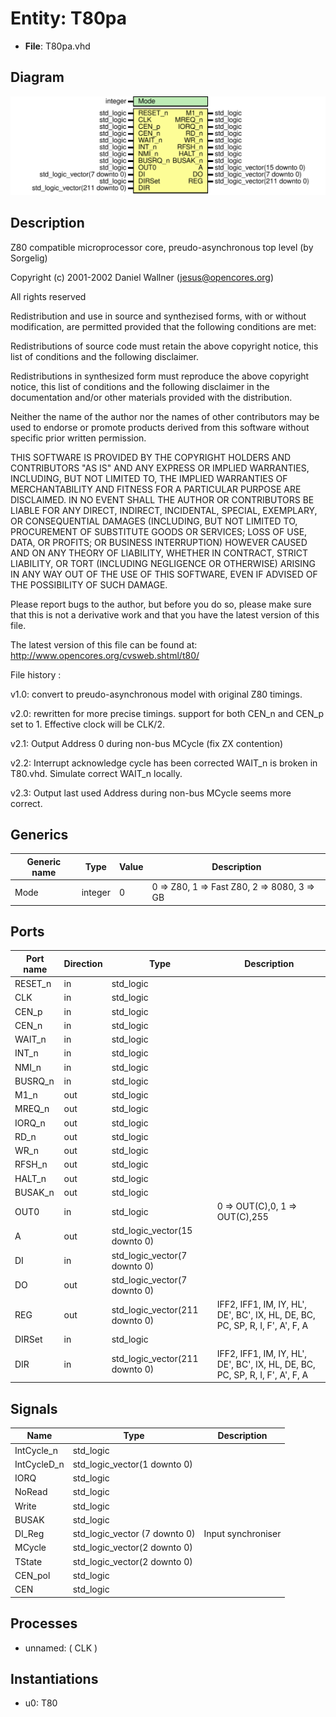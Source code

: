 # Entity: T80pa

- **File**: T80pa.vhd
## Diagram

![Diagram](T80pa.svg "Diagram")
## Description


 Z80 compatible microprocessor core, preudo-asynchronous top level (by Sorgelig)

 Copyright (c) 2001-2002 Daniel Wallner (jesus@opencores.org)

 All rights reserved

 Redistribution and use in source and synthezised forms, with or without
 modification, are permitted provided that the following conditions are met:

 Redistributions of source code must retain the above copyright notice,
 this list of conditions and the following disclaimer.

 Redistributions in synthesized form must reproduce the above copyright
 notice, this list of conditions and the following disclaimer in the
 documentation and/or other materials provided with the distribution.

 Neither the name of the author nor the names of other contributors may
 be used to endorse or promote products derived from this software without
 specific prior written permission.

 THIS SOFTWARE IS PROVIDED BY THE COPYRIGHT HOLDERS AND CONTRIBUTORS "AS IS"
 AND ANY EXPRESS OR IMPLIED WARRANTIES, INCLUDING, BUT NOT LIMITED TO,
 THE IMPLIED WARRANTIES OF MERCHANTABILITY AND FITNESS FOR A PARTICULAR
 PURPOSE ARE DISCLAIMED. IN NO EVENT SHALL THE AUTHOR OR CONTRIBUTORS BE
 LIABLE FOR ANY DIRECT, INDIRECT, INCIDENTAL, SPECIAL, EXEMPLARY, OR
 CONSEQUENTIAL DAMAGES (INCLUDING, BUT NOT LIMITED TO, PROCUREMENT OF
 SUBSTITUTE GOODS OR SERVICES; LOSS OF USE, DATA, OR PROFITS; OR BUSINESS
 INTERRUPTION) HOWEVER CAUSED AND ON ANY THEORY OF LIABILITY, WHETHER IN
 CONTRACT, STRICT LIABILITY, OR TORT (INCLUDING NEGLIGENCE OR OTHERWISE)
 ARISING IN ANY WAY OUT OF THE USE OF THIS SOFTWARE, EVEN IF ADVISED OF THE
 POSSIBILITY OF SUCH DAMAGE.

 Please report bugs to the author, but before you do so, please
 make sure that this is not a derivative work and that
 you have the latest version of this file.

 The latest version of this file can be found at:
  http://www.opencores.org/cvsweb.shtml/t80/

 File history :

 v1.0: convert to preudo-asynchronous model with original Z80 timings.

 v2.0: rewritten for more precise timings.
       support for both CEN_n and CEN_p set to 1. Effective clock will be CLK/2.

 v2.1: Output Address 0 during non-bus MCycle (fix ZX contention)

 v2.2: Interrupt acknowledge cycle has been corrected
       WAIT_n is broken in T80.vhd. Simulate correct WAIT_n locally.

 v2.3: Output last used Address during non-bus MCycle seems more correct.

## Generics

| Generic name | Type    | Value | Description                                  |
| ------------ | ------- | ----- | -------------------------------------------- |
| Mode         | integer | 0     |  0 => Z80, 1 => Fast Z80, 2 => 8080, 3 => GB |
## Ports

| Port name | Direction | Type                           | Description                                                                    |
| --------- | --------- | ------------------------------ | ------------------------------------------------------------------------------ |
| RESET_n   | in        | std_logic                      |                                                                                |
| CLK       | in        | std_logic                      |                                                                                |
| CEN_p     | in        | std_logic                      |                                                                                |
| CEN_n     | in        | std_logic                      |                                                                                |
| WAIT_n    | in        | std_logic                      |                                                                                |
| INT_n     | in        | std_logic                      |                                                                                |
| NMI_n     | in        | std_logic                      |                                                                                |
| BUSRQ_n   | in        | std_logic                      |                                                                                |
| M1_n      | out       | std_logic                      |                                                                                |
| MREQ_n    | out       | std_logic                      |                                                                                |
| IORQ_n    | out       | std_logic                      |                                                                                |
| RD_n      | out       | std_logic                      |                                                                                |
| WR_n      | out       | std_logic                      |                                                                                |
| RFSH_n    | out       | std_logic                      |                                                                                |
| HALT_n    | out       | std_logic                      |                                                                                |
| BUSAK_n   | out       | std_logic                      |                                                                                |
| OUT0      | in        | std_logic                      |  0 => OUT(C),0, 1 => OUT(C),255                                                |
| A         | out       | std_logic_vector(15 downto 0)  |                                                                                |
| DI        | in        | std_logic_vector(7 downto 0)   |                                                                                |
| DO        | out       | std_logic_vector(7 downto 0)   |                                                                                |
| REG       | out       | std_logic_vector(211 downto 0) |  IFF2, IFF1, IM, IY, HL', DE', BC', IX, HL, DE, BC, PC, SP, R, I, F', A', F, A |
| DIRSet    | in        | std_logic                      |                                                                                |
| DIR       | in        | std_logic_vector(211 downto 0) |  IFF2, IFF1, IM, IY, HL', DE', BC', IX, HL, DE, BC, PC, SP, R, I, F', A', F, A |
## Signals

| Name        | Type                          | Description         |
| ----------- | ----------------------------- | ------------------- |
| IntCycle_n  | std_logic                     |                     |
| IntCycleD_n | std_logic_vector(1 downto 0)  |                     |
| IORQ        | std_logic                     |                     |
| NoRead      | std_logic                     |                     |
| Write       | std_logic                     |                     |
| BUSAK       | std_logic                     |                     |
| DI_Reg      | std_logic_vector (7 downto 0) |  Input synchroniser |
| MCycle      | std_logic_vector(2 downto 0)  |                     |
| TState      | std_logic_vector(2 downto 0)  |                     |
| CEN_pol     | std_logic                     |                     |
| CEN         | std_logic                     |                     |
## Processes
- unnamed: ( CLK )
## Instantiations

- u0: T80
